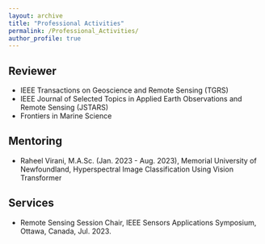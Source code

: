 ```yaml
---
layout: archive
title: "Professional Activities"
permalink: /Professional_Activities/
author_profile: true
---
```


## Reviewer  

* IEEE Transactions on Geoscience and Remote Sensing (TGRS)
* IEEE Journal of Selected Topics in Applied Earth Observations and Remote Sensing (JSTARS)
* Frontiers in Marine Science

## Mentoring

* Raheel Virani, M.A.Sc. (Jan. 2023 - Aug. 2023), Memorial University of Newfoundland, Hyperspectral Image Classification Using Vision Transformer
 
## Services

* Remote Sensing Session Chair, IEEE Sensors Applications Symposium, Ottawa, Canada, Jul. 2023.
